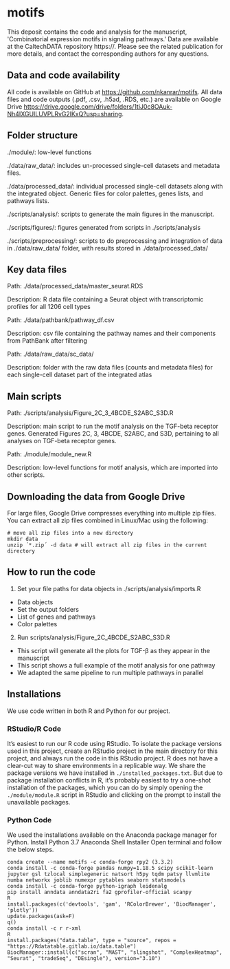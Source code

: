 # motifs
This deposit contains the code and analysis for the manuscript, 'Combinatorial expression motifs in signaling pathways.' Data are available at the CaltechDATA repository https://. Please see the related publication for more details, and contact the corresponding authors for any questions.

## Data and code availability

All code is available on GitHub at https://github.com/nkanrar/motifs.
All data files and code outputs (.pdf, .csv, .h5ad, .RDS, etc.) are available on Google Drive https://drive.google.com/drive/folders/1tiJ0c8OAuk-Nh4IXGUILUVPLRvG2lKxQ?usp=sharing. 

## Folder structure 

./module/: low-level functions 

./data/raw_data/: includes un-processed single-cell datasets and metadata files. 

./data/processed_data/: individual processed single-cell datasets along with the integrated object. Generic files for color palettes, genes lists, and pathways lists.

./scripts/analysis/: scripts to generate the main figures in the manuscript.

./scripts/figures/: figures generated from scripts in ./scripts/analysis

./scripts/preprocessing/: scripts to do preprocessing and integration of data in ./data/raw_data/ folder, with results stored in ./data/processed_data/
## Key data files 

Path: ./data/processed_data/master_seurat.RDS 

Description: R data file containing a Seurat object with transcriptomic profiles for all 1206 cell types

Path: ./data/pathbank/pathway_df.csv

Description: csv file containing the pathway names and their components from PathBank after filtering

Path: ./data/raw_data/sc_data/

Description: folder with the raw data files (counts and metadata files) for each single-cell dataset part of the integrated atlas

## Main scripts 

Path: ./scripts/analysis/Figure_2C_3_4BCDE_S2ABC_S3D.R

Description: main script to run the motif analysis on the TGF-beta receptor genes. Generated Figures 2C, 3, 4BCDE, S2ABC, and S3D, pertaining to all analyses on TGF-beta receptor genes.

Path: ./module/module_new.R

Description: low-level functions for motif analysis, which are imported into other scripts. 

## Downloading the data from Google Drive
For large files, Google Drive compresses everything into multiple zip files. You can extract all zip files combined in Linux/Mac using the following: 
```
# move all zip files into a new directory
mkdir data
unzip ´*.zip´ -d data # will extract all zip files in the current directory
```

## How to run the code 
1. Set your file paths for data objects in ./scripts/analysis/imports.R 
- Data objects 
- Set the output folders 
- List of genes and pathways 
- Color palettes 

2. Run scripts/analysis/Figure_2C_4BCDE_S2ABC_S3D.R
- This script will generate all the plots for TGF-β as they appear in the manuscript
- This script shows a full example of the motif analysis for one pathway
- We adapted the same pipeline to run multiple pathways in parallel

## Installations
We use code written in both R and Python for our project.
### RStudio/R Code
It’s easiest to run our R code using RStudio. To isolate the package versions used in this project, create an RStudio project in the main directory for this project, and always run the code in this RStudio project.
R does not have a clear-cut way to share environments in a replicable way. We share the package versions we have installed in `./installed_packages.txt`. But due to package installation conflicts in R, it’s probably easiest to try a one-shot installation of the packages, which you can do by simply opening the `./module/module.R` script in RStudio and clicking on the prompt to install the unavailable packages.
### Python Code
We used the installations available on the Anaconda package manager for Python.
Install Python 3.7 Anaconda Shell Installer
Open terminal and follow the below steps.
```
conda create --name motifs -c conda-forge rpy2 (3.3.2)
conda install -c conda-forge pandas numpy=1.18.5 scipy scikit-learn jupyter gsl tzlocal simplegeneric natsort h5py tqdm patsy llvmlite numba networkx joblib numexpr pytables seaborn statsmodels
conda install -c conda-forge python-igraph leidenalg
pip install anndata anndata2ri fa2 gprofiler-official scanpy
R
install.packages(c('devtools', 'gam', 'RColorBrewer', 'BiocManager', 'plotly'))
update.packages(ask=F)
q()
conda install -c r r-xml
R
install.packages("data.table", type = "source", repos = "https://Rdatatable.gitlab.io/data.table")
BiocManager::install(c("scran", "MAST", "slingshot", "ComplexHeatmap", "Seurat", "tradeSeq", "DEsingle"), version="3.10")
```
